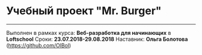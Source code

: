 Учебный проект "Mr. Burger"
=====================
***
Выполнен в рамках курса: **Веб-разработка для начинающих** в **Loftschool**
Сроки: **23.07.2018-29.08.2018**
Наставник: **Ольга Болотова** (https://github.com/OlBol) 
